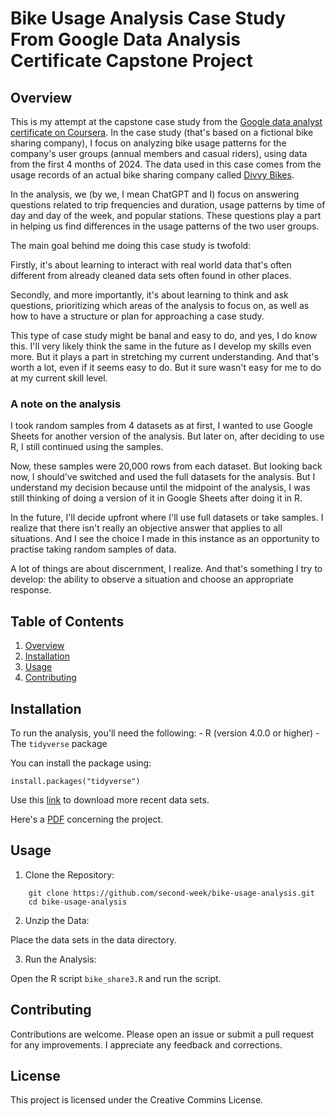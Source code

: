 

# Bike Usage Analysis Case Study From Google Data Analysis Certificate Capstone Project

## Overview 

This is my attempt at the capstone case study from the [Google data
analyst certificate on
Coursera](https://www.coursera.org/professional-certificates/google-data-analytics).
In the case study (that's based on a fictional bike sharing company), I
focus on analyzing bike usage patterns for the company's user groups
(annual members and casual riders), using data from the first 4 months
of 2024. The data used in this case comes from the usage records of an
actual bike sharing company called [Divvy Bikes](https://divvybikes.com/).

In the analysis, we (by we, I mean ChatGPT and I) focus on answering
questions related to trip frequencies and duration, usage patterns by
time of day and day of the week, and popular stations. These questions
play a part in helping us find differences in the usage patterns of the
two user groups.

The main goal behind me doing this case study is twofold:

Firstly, it's about learning to interact with real world data that's
often different from already cleaned data sets often found in other
places.

Secondly, and more importantly, it's about learning to think and ask
questions, prioritizing which areas of the analysis to focus on, as well
as how to have a structure or plan for approaching a case study.

This type of case study might be banal and easy to do, and yes, I do
know this. I'll very likely think the same in the future as I develop my
skills even more. But it plays a part in stretching my current
understanding. And that's worth a lot, even if it seems easy to do. But
it sure wasn't easy for me to do at my current skill level.

### A note on the analysis

I took random samples from 4 datasets as at first, I wanted to use
Google Sheets for another version of the analysis. But later on, after
deciding to use R, I still continued using the samples.

Now, these samples were 20,000 rows from each dataset. But looking
back now, I should've switched and used the full datasets for the
analysis. But I understand my decision because until the midpoint
of the analysis, I was still thinking of doing a version of it in 
Google Sheets after doing it in R.

In the future, I'll decide upfront where I'll use full datasets or take
samples. I realize that there isn't really an objective answer that 
applies to all situations. And I see the choice I made in this instance as
an opportunity to practise taking random samples of data.

A lot of things are about discernment, I realize. And that's something I try 
to develop: the ability to observe a situation and choose an appropriate response.

## Table of Contents

1.  [Overview](#overview)
2.  [Installation](#installation)
3.  [Usage](#usage)
4.  [Contributing](#contributing)

## Installation

To run the analysis, you'll need the following: - R (version 4.0.0 or
higher) - The `tidyverse` package

You can install the package using:

```{r}
install.packages("tidyverse")
```

Use this [link](https://divvy-tripdata.s3.amazonaws.com/index.html) to
download more recent data sets.

Here's a
[PDF](https://d3c33hcgiwev3.cloudfront.net/1XKhm37HS9iPXHfAIEBaRQ_ec9ad22caf394fec9608b08e556eb1f1_Case-Study-1_How-does-a-bike-shared-navigate-speedy-success_.pdf?Expires=1722384000&Signature=fmkIpEfRpYno7yebTYyBhsf9msabPMOpJ6hDYP0Cm1RFeoRdmKXG4lwYw2YYJPvCfvx0wVsv8k3O6iBBMLq3St6lCV0mbFeSwsQz7M3gOngkZqSJ4iXEYFbCG7r2OGZ2gmvaECs3dGPqyrOEo8aJPLb62scqoHVBBRDXIM-XEtE_&Key-Pair-Id=APKAJLTNE6QMUY6HBC5A)
concerning the project.

## Usage

1.  Clone the Repository:

```{bash}
    git clone https://github.com/second-week/bike-usage-analysis.git
    cd bike-usage-analysis
```

2.  Unzip the Data:

Place the data sets in the data directory.

3.  Run the Analysis:

Open the R script `bike_share3.R` and run the script.

## Contributing

Contributions are welcome. Please open an issue or submit a pull request
for any improvements. I appreciate any feedback and corrections.


## License
This project is licensed under the Creative Commins License.
